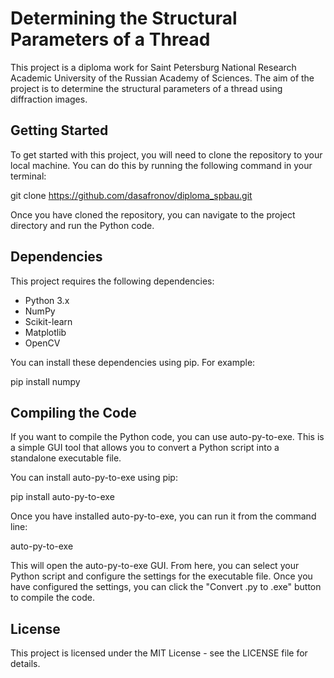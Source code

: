 # Determining the Structural Parameters of a Thread

This project is a diploma work for Saint Petersburg National Research Academic University of the Russian Academy of Sciences. The aim of the project is to determine the structural parameters of a thread using diffraction images.

## Getting Started

To get started with this project, you will need to clone the repository to your local machine. You can do this by running the following command in your terminal:

git clone https://github.com/dasafronov/diploma_spbau.git


Once you have cloned the repository, you can navigate to the project directory and run the Python code.

## Dependencies

This project requires the following dependencies:

- Python 3.x
- NumPy
- Scikit-learn
- Matplotlib
- OpenCV

You can install these dependencies using pip. For example:

pip install numpy


## Compiling the Code

If you want to compile the Python code, you can use auto-py-to-exe. This is a simple GUI tool that allows you to convert a Python script into a standalone executable file.

You can install auto-py-to-exe using pip:

pip install auto-py-to-exe


Once you have installed auto-py-to-exe, you can run it from the command line:

auto-py-to-exe


This will open the auto-py-to-exe GUI. From here, you can select your Python script and configure the settings for the executable file. Once you have configured the settings, you can click the "Convert .py to .exe" button to compile the code.

## License

This project is licensed under the MIT License - see the LICENSE file for details.
